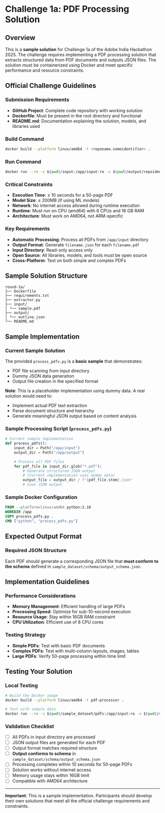 # Challenge 1a: PDF Processing Solution

## Overview
This is a **sample solution** for Challenge 1a of the Adobe India Hackathon 2025. The challenge requires implementing a PDF processing solution that extracts structured data from PDF documents and outputs JSON files. The solution must be containerized using Docker and meet specific performance and resource constraints.

## Official Challenge Guidelines

### Submission Requirements
- **GitHub Project**: Complete code repository with working solution
- **Dockerfile**: Must be present in the root directory and functional
- **README.md**:  Documentation explaining the solution, models, and libraries used

### Build Command
```bash
docker build --platform linux/amd64 -t <reponame.someidentifier> .
```

### Run Command
```bash
docker run --rm -v $(pwd)/input:/app/input:ro -v $(pwd)/output/repoidentifier/:/app/output --network none <reponame.someidentifier>
```

### Critical Constraints
- **Execution Time**: ≤ 10 seconds for a 50-page PDF
- **Model Size**: ≤ 200MB (if using ML models)
- **Network**: No internet access allowed during runtime execution
- **Runtime**: Must run on CPU (amd64) with 8 CPUs and 16 GB RAM
- **Architecture**: Must work on AMD64, not ARM-specific

### Key Requirements
- **Automatic Processing**: Process all PDFs from `/app/input` directory
- **Output Format**: Generate `filename.json` for each `filename.pdf`
- **Input Directory**: Read-only access only
- **Open Source**: All libraries, models, and tools must be open source
- **Cross-Platform**: Test on both simple and complex PDFs

## Sample Solution Structure
```
round-1a/
├── Dockerfile
├── requirements.txt
├── extractor.py
├── input/
│ └── sample.pdf
├── output/
│ └── outline.json
└── README.md
```

## Sample Implementation

### Current Sample Solution
The provided `process_pdfs.py` is a **basic sample** that demonstrates:
- PDF file scanning from input directory
- Dummy JSON data generation
- Output file creation in the specified format

**Note**: This is a placeholder implementation using dummy data. A real solution would need to:
- Implement actual PDF text extraction
- Parse document structure and hierarchy
- Generate meaningful JSON output based on content analysis

### Sample Processing Script (`process_pdfs.py`)
```python
# Current sample implementation
def process_pdfs():
    input_dir = Path("/app/input")
    output_dir = Path("/app/output")
    
    # Process all PDF files
    for pdf_file in input_dir.glob("*.pdf"):
        # Generate structured JSON output
        # (Current implementation uses dummy data)
        output_file = output_dir / f"{pdf_file.stem}.json"
        # Save JSON output
```

### Sample Docker Configuration
```dockerfile
FROM --platform=linux/amd64 python:3.10
WORKDIR /app
COPY process_pdfs.py .
CMD ["python", "process_pdfs.py"]
```

## Expected Output Format

### Required JSON Structure
Each PDF should generate a corresponding JSON file that **must conform to the schema** defined in `sample_dataset/schema/output_schema.json`.


## Implementation Guidelines

### Performance Considerations
- **Memory Management**: Efficient handling of large PDFs
- **Processing Speed**: Optimize for sub-10-second execution
- **Resource Usage**: Stay within 16GB RAM constraint
- **CPU Utilization**: Efficient use of 8 CPU cores

### Testing Strategy
- **Simple PDFs**: Test with basic PDF documents
- **Complex PDFs**: Test with multi-column layouts, images, tables
- **Large PDFs**: Verify 50-page processing within time limit


## Testing Your Solution

### Local Testing
```bash
# Build the Docker image
docker build --platform linux/amd64 -t pdf-processor .

# Test with sample data
docker run --rm -v $(pwd)/sample_dataset/pdfs:/app/input:ro -v $(pwd)/sample_dataset/outputs:/app/output --network none pdf-processor
```

### Validation Checklist
- [ ] All PDFs in input directory are processed
- [ ] JSON output files are generated for each PDF
- [ ] Output format matches required structure
- [ ] **Output conforms to schema** in `sample_dataset/schema/output_schema.json`
- [ ] Processing completes within 10 seconds for 50-page PDFs
- [ ] Solution works without internet access
- [ ] Memory usage stays within 16GB limit
- [ ] Compatible with AMD64 architecture

---

**Important**: This is a sample implementation. Participants should develop their own solutions that meet all the official challenge requirements and constraints. 
